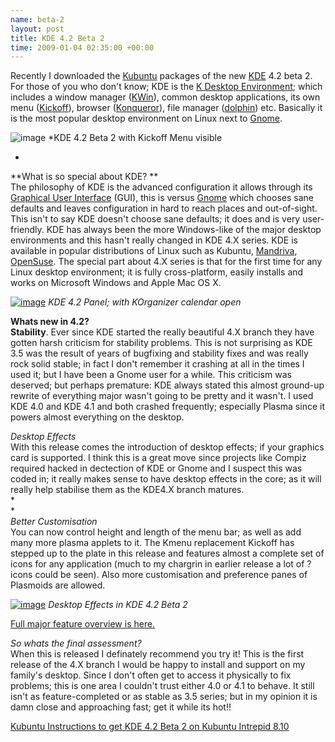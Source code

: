```yaml
--- 
name: beta-2 
layout: post 
title: KDE 4.2 Beta 2 
time: 2009-01-04 02:35:00 +00:00 
---
```


Recently I downloaded the [Kubuntu](http://www.kubuntu.org/) packages of
the new [KDE](http://www.kde.org/) 4.2 beta 2. For those of you who
don't know; KDE is the [K Desktop Environment](http://www.kde.org/);
which includes a window manager
([KWin](http://en.wikipedia.org/wiki/Kwin)), common desktop
applications, its own menu
([Kickoff](http://home.kde.org/~binner/kickoff/sneak_preview.html)),
browser ([Konqueror](http://www.konqueror.org/)), file manager
([dolphin](http://en.wikipedia.org/wiki/Dolphin_(software))) etc.
Basically it is the most popular desktop environment on Linux next to
[Gnome](http://en.wikipedia.org/wiki/GNOME).  
  
![image](http://kde.org/announcements/announce_4.2-beta1/desktop_thumb.png)
*KDE 4.2 Beta 2 with Kickoff Menu visible  
  
  
*
**What is so special about KDE? **  
The philosophy of KDE is the advanced configuration it allows through
its [Graphical User Interface](http://en.wikipedia.org/wiki/GUI) (GUI),
this is versus [Gnome](http://www.gnome.org/) which chooses sane
defaults and leaves configuration in hard to reach places and
out-of-sight. This isn't to say KDE doesn't choose sane defaults; it
does and is very user-friendly. KDE has always been the more
Windows-like of the major desktop environments and this hasn't really
changed in KDE 4.X series. KDE is available in popular distributions of
Linux such as Kubuntu, [Mandriva](http://www.mandriva.com/),
[OpenSuse](http://www.opensuse.org/en/). The special part about 4.X
series is that for the first time for any Linux desktop environment; it
is fully cross-platform, easily installs and works on Microsoft Windows
and Apple Mac OS X.  
  
[![image](http://kde.org/announcements/announce_4.2-beta2/panel_thumb.png)](http://kde.org/announcements/announce_4.2-beta2/panel.png)
*KDE 4.2 Panel; with KOrganizer calendar open*  
  
  
**Whats new in 4.2?**  
**Stability**. Ever since KDE started the really beautiful 4.X branch
they have gotten harsh criticism for stability problems. This is not
surprising as KDE 3.5 was the result of years of bugfixing and stability
fixes and was really rock solid stable; in fact I don't remember it
crashing at all in the times I used it; but I have been a Gnome user for
a while. This criticism was deserved; but perhaps premature: KDE always
stated this almost ground-up rewrite of everything major wasn't going to
be pretty and it wasn't. I used KDE 4.0 and KDE 4.1 and both crashed
frequently; especially Plasma since it powers almost everything on the
desktop.  
  
*Desktop Effects*  
With this release comes the introduction of desktop effects; if your
graphics card is supported. I think this is a great move since projects
like Compiz required hacked in dectection of KDE or Gnome and I suspect
this was coded in; it really makes sense to have desktop effects in the
core; as it will really help stabilise them as the KDE4.X branch
matures.  
*  
*  
*Better Customisation*  
You can now control height and length of the menu bar; as well as add
many more plasma applets to it. The Kmenu replacement Kickoff has
stepped up to the plate in this release and features almost a complete
set of icons for any application (much to my chargrin in earlier release
a lot of ? icons could be seen). Also more customisation and preference
panes of Plasmoids are allowed.  
  
[![image](http://kde.org/announcements/announce_4.2-beta2/improved-desktop-grid_thumb.png)](http://kde.org/announcements/announce_4.2-beta2/improved-desktop-grid.png)
*Desktop Effects in KDE 4.2 Beta 2*  
  
[Full major feature overview is
here.](http://kde.org/announcements/announce-4.2-beta2.php)  
  
*So whats the final assessment?*  
When this is released I definately recommend you try it! This is the
first release of the 4.X branch I would be happy to install and support
on my family's desktop. Since I don't often get to access it physically
to fix problems; this is one area I couldn't trust either 4.0 or 4.1 to
behave. It still isn't as feature-completed or as stable as 3.5 series;
but in my opinion it is damn close and approaching fast; get it while
its hot!!  
  
[Kubuntu Instructions to get KDE 4.2 Beta 2 on Kubuntu Intrepid
8.10](http://www.kubuntu.org/news/kde-4.2-beta-2)